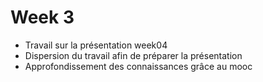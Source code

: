 # Week 3

-   Travail sur la présentation week04
-   Dispersion du travail afin de préparer la présentation
-   Approfondissement des connaissances grâce au mooc
